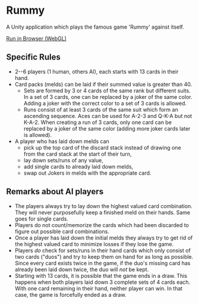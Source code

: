 # Rummy
A Unity application which plays the famous game 'Rummy' against itself.

[Run in Browser (WebGL)](https://damr-.github.io/rummy/Builds/rummy/)

## Specific Rules
- 2--6 players (1 human, others AI), each starts with 13 cards in their hand.
- Card packs (melds) can be laid if their summed value is greater than 40.
  - Sets are formed by 3 or 4 cards of the same rank but different suits. In a set of 3 cards, one can be replaced by a joker of the same color. Adding a joker with the correct color to a set of 3 cards is allowed.
  - Runs consist of at least 3 cards of the same suit which form an ascending sequence. Aces can be used for A-2-3 and Q-K-A but not K-A-2. When creating a run of 3 cards, only one card can be replaced by a joker of the same color (adding more joker cards later is allowed).
- A player who has laid down melds can
  - pick up the top card of the discard stack instead of drawing one from the card stack at the start of their turn,
  - lay down sets/runs of any value,
  - add single cards to already laid down melds,
  - swap out Jokers in melds with the appropriate card.

## Remarks about AI players
- The players always try to lay down the highest valued card combination. They will never purposefully keep a finished meld on their hands. Same goes for single cards.
- Players do not count/memorize the cards which had been discarded to figure out possible card combinations.
- Once a player has laid down the initial melds they always try to get rid of the highest valued card to minimize losses if they lose the game.
- Players *do* check for sets/runs in their hand cards which only consist of two cards ("duos") and try to keep them on hand for as long as possible. Since every card exists twice in the game, if the duo's missing card has already been laid down twice, the duo will *not* be kept.
- Starting with 13 cards, it is possible that the game ends in a draw. This happens when both players laid down 3 complete sets of 4 cards each. With one card remaining in their hand, neither player can win. In that case, the game is forcefully ended as a draw.
